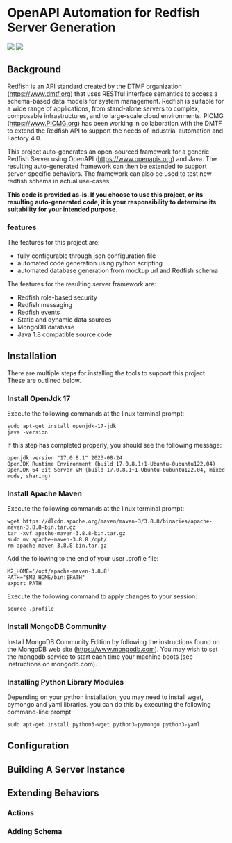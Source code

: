 # OpenAPI Automation for Redfish Server Generation

<img src=" 	https://img.shields.io/badge/Ubuntu-E95420?style=for-the-badge&logo=ubuntu&logoColor=white" />   <img src="https://img.shields.io/badge/MongoDB-4EA94B?style=for-the-badge&logo=mongodb&logoColor=white"/>

## Background
Redfish is an API standard created by the DTMF organization (https://www.dmtf.org) that uses RESTful interface semantics to access a schema-based data models
for system management. Redfish is suitable for a wide range of applications, from stand-alone servers to complex, composable infrastructures, and to large-scale cloud environments. PICMG (https://www.PICMG.org) has been working in collaboration with the DMTF to extend the Redfish API to support the needs of industrial automation and Factory 4.0.  

This project auto-generates an open-sourced framework for a generic Redfish Server using OpenAPI (https://www.openapis.org) and Java. The resulting auto-generated framework can then be extended to support server-specific behaviors.  The framework can also be used to test new redfish schema in actual use-cases. 

**This code is provided as-is.  If you choose to use this project, or its resulting auto-generated code, it is your responsibility to determine its suitability for your intended purpose.**

### features
The features for this project are:
* fully configurable through json configuration file
* automated code generation using python scripting
* automated database generation from mockup url and Redfish schema

The features for the resulting server framework are:
* Redfish role-based security
* Redfish messaging
* Redfish events
* Static and dynamic data sources
* MongoDB database
* Java 1.8 compatible source code

## Installation
There are multiple steps for installing the tools to support this project.  These are outlined below.
### Install OpenJdk 17
Execute the following commands at the linux terminal prompt:
```
sudo apt-get install openjdk-17-jdk
java -version
```
If this step has completed properly, you should see the following message:
```
openjdk version "17.0.8.1" 2023-08-24
OpenJDK Runtime Environment (build 17.0.8.1+1-Ubuntu-0ubuntu122.04)
OpenJDK 64-Bit Server VM (build 17.0.8.1+1-Ubuntu-0ubuntu122.04, mixed mode, sharing)
```
### Install Apache Maven
Execute the following commands at the linux terminal prompt:
```
wget https://dlcdn.apache.org/maven/maven-3/3.8.8/binaries/apache-maven-3.8.8-bin.tar.gz
tar -xvf apache-maven-3.8.8-bin.tar.gz
sudo mv apache-maven-3.8.8 /opt/
rm apache-maven-3.8.8-bin.tar.gz
```
Add the following to the end of your user .profile file:
```
M2_HOME='/opt/apache-maven-3.8.8'
PATH="$M2_HOME/bin:$PATH"
export PATH
```
Execute the following command to apply changes to your session:
```
source .profile
```
### Install MongoDB Community
Install MongoDB Community Edition by following the instructions found on the MongoDB web site (https://www.mongodb.com).
You may wish to set the mongodb service to start each time your machine boots (see instructions on mongodb.com).

### Installing Python Library Modules
Depending on your python installation, you may need to install wget, pymongo and yaml libraries.  you can do this by executing the following command-line prompt:
```
sudo apt-get install python3-wget python3-pymongo python3-yaml
```

## Configuration
 
## Building A Server Instance

## Extending Behaviors

### Actions

### Adding Schema
